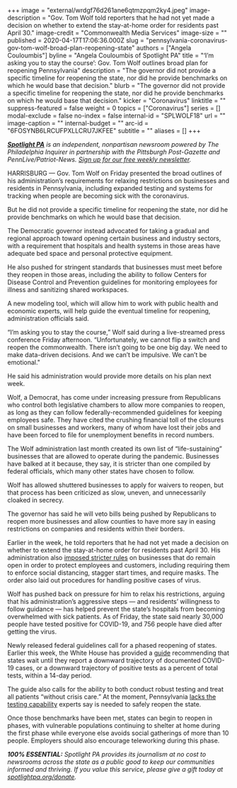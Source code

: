 +++
image = "external/wrdgf76d261ane6qtmzpqm2ky4.jpeg"
image-description = "Gov. Tom Wolf told reporters that he had not yet made a decision on whether to extend the stay-at-home order for residents past April 30."
image-credit = "Commonwealth Media Services"
image-size = ""
published = 2020-04-17T17:06:36.000Z
slug = "pennsylvania-coronavirus-gov-tom-wolf-broad-plan-reopening-state"
authors = ["Angela Couloumbis"]
byline = "Angela Couloumbis of Spotlight PA"
title = "‘I’m asking you to stay the course’: Gov. Tom Wolf outlines broad plan for reopening Pennsylvania"
description = "The governor did not provide a specific timeline for reopening the state, nor did he provide benchmarks on which he would base that decision."
blurb = "The governor did not provide a specific timeline for reopening the state, nor did he provide benchmarks on which he would base that decision."
kicker = "Coronavirus"
linktitle = ""
suppress-featured = false
weight = 0
topics = ["Coronavirus"]
series = []
modal-exclude = false
no-index = false
internal-id = "SPLWOLF18"
url = ""
image-caption = ""
internal-budget = ""
arc-id = "6FOSYNB6LRCUFPXLLCRU7JKFEE"
subtitle = ""
aliases = []
+++

<a href="https://lesspage.com/"><i><b>Spotlight PA</b></i></a><i> is an independent, nonpartisan newsroom powered by The Philadelphia Inquirer in partnership with the Pittsburgh Post-Gazette and PennLive/Patriot-News. </i><a href="https://lesspage.com/newsletters"><i>Sign up for our free weekly newsletter</i></a><i>.</i>

HARRISBURG — Gov. Tom Wolf on Friday presented the broad outlines of his administration’s requirements for relaxing restrictions on businesses and residents in Pennsylvania, including expanded testing and systems for tracking when people are becoming sick with the coronavirus. 

But he did not provide a specific timeline for reopening the state, nor did he provide benchmarks on which he would base that decision.

The Democratic governor instead advocated for taking a gradual and regional approach toward opening certain business and industry sectors, with a requirement that hospitals and health systems in those areas have adequate bed space and personal protective equipment.

He also pushed for stringent standards that businesses must meet before they reopen in those areas, including the ability to follow Centers for Disease Control and Prevention guidelines for monitoring employees for illness and sanitizing shared workspaces.

A new modeling tool, which will allow him to work with public health and economic experts, will help guide the eventual timeline for reopening, administration officials said.

“I’m asking you to stay the course,” Wolf said during a live-streamed press conference Friday afternoon. “Unfortunately, we cannot flip a switch and reopen the commonwealth. There isn’t going to be one big day. We need to make data-driven decisions. And we can’t be impulsive. We can’t be emotional."

He said his administration would provide more details on his plan next week.

<script src="https://lesspage.com/embed.js" async></script><div data-spl-embed-version="1" data-spl-src="https://lesspage.com/embeds/donate/"></div>

Wolf, a Democrat, has come under increasing pressure from Republicans who control both legislative chambers to allow more companies to reopen, as long as they can follow federally-recommended guidelines for keeping employees safe. They have cited the crushing financial toll of the closures on small businesses and workers, many of whom have lost their jobs and have been forced to file for unemployment benefits in record numbers.

The Wolf administration last month created its own list of “life-sustaining” businesses that are allowed to operate during the pandemic. Businesses have balked at it because, they say, it is stricter than one compiled by federal officials, which many other states have chosen to follow.

Wolf has allowed shuttered businesses to apply for waivers to reopen, but that process has been criticized as slow, uneven, and unnecessarily cloaked in secrecy.

The governor has said he will veto bills being pushed by Republicans to reopen more businesses and allow counties to have more say in easing restrictions on companies and residents within their borders.

Earlier in the week, he told reporters that he had not yet made a decision on whether to extend the stay-at-home order for residents past April 30.  His administration also <a href="https://www.governor.pa.gov/wp-content/uploads/2020/04/20200415-SOH-worker-safety-order.pdf" target=_blank>imposed stricter rules</a> on businesses that do remain open in order to protect employees and customers, including requiring them to enforce social distancing, stagger start times, and require masks. The order also laid out procedures for handling positive cases of virus.

Wolf has pushed back on pressure for him to relax his restrictions, arguing that his administration’s aggressive steps — and residents’ willingness to follow guidance — has helped prevent the state’s hospitals from becoming overwhelmed with sick patients. As of Friday, the state said nearly 30,000 people have tested positive for COVID-19, and 756 people have died after getting the virus.

Newly released federal guidelines call for a phased reopening of states. Earlier this week, the White House has provided a <a href="https://www.whitehouse.gov/openingamerica/" target=_blank>guide</a> recommending that states wait until they report a downward trajectory of documented COVID-19 cases, or a downward trajectory of positive tests as a percent of total tests, within a 14-day period.

The guide also calls for the ability to both conduct robust testing and treat all patients “without crisis care.” At the moment, Pennsylvania <a href="https://lesspage.com/news/2020/04/pennsylvania-coronavirus-testing-antibodies-undetected-availability/" target="_blank">lacks the testing capability</a> experts say is needed to safely reopen the state.

Once those benchmarks have been met, states can begin to reopen in phases, with vulnerable populations continuing to shelter at home during the first phase while everyone else avoids social gatherings of more than 10 people. Employers should also encourage teleworking during this phase.



<i><b>100% ESSENTIAL:</b></i><i> Spotlight PA provides its journalism at no cost to newsrooms across the state as a public good to keep our communities informed and thriving. If you value this service, please give a gift today at </i><a href="https://lesspage.com/donate"><i>spotlightpa.org/donate</i></a><i>.</i>

<script src="https://lesspage.com/embed.js" async></script><div data-spl-embed-version="1" data-spl-src="https://lesspage.com/embeds/tips/?tip_text=Do%20you%20have%20a%20tip%20about%20%3Cb%3Ehow%20Pa.'s%20government%20is%20responding%20to%20the%20coronavirus%3C%2Fb%3E%3F%20Tell%20us."></div>

